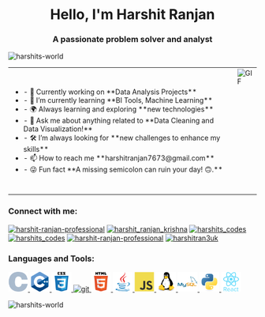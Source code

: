 <h1 align="center">Hello, I'm Harshit Ranjan</h1>
<h3 align="center">A passionate problem solver and analyst</h3>

<p align="left"> <img src="https://komarev.com/ghpvc/?username=harshits-world&label=Profile%20views&color=0e75b6&style=flat" alt="harshits-world" /> </p>

<table width="200%">
    <tr>
    <td>
    <ul>
    <li>- 🔭 Currently working on **Data Analysis Projects**</li>
    <li>- 🌱 I’m currently learning **BI Tools, Machine Learning**</li>
    <li>- 🌍 Always learning and exploring **new technologies**</li>
    <li>- 💬 Ask me about anything related to **Data Cleaning and Data Visualization!**</li>
    <li>- 🛠️ I’m always looking for **new challenges to enhance my skills**</li>
    <li>- 📫 How to reach me **harshitranjan7673@gmail.com**</li>
    <li>- 😜 Fun fact **A missing semicolon can ruin your day! 🙃.**</li>
    </ul>
    </td>
    <td>
    <img align="right" alt="GIF" height="250px" src="https://i.giphy.com/media/v1.Y2lkPTc5MGI3NjExdDNvZ3gwNzk1N2pwN2RsbXRjdnc5dXF4dGk1cnNnaTh2ZTlibHBnZSZlcD12MV9pbnRlcm5hbF9naWZfYnlfaWQmY3Q9Zw/qgQUggAC3Pfv687qPC/giphy.gif" />
    </td>
    </tr>
    </table>

<h3 align="left">Connect with me:</h3>
<p align="left">
<a href="https://linkedin.com/in/harshit-ranjan-professional" target="blank"><img align="center" src="https://raw.githubusercontent.com/rahuldkjain/github-profile-readme-generator/master/src/images/icons/Social/linked-in-alt.svg" alt="harshit-ranjan-professional" height="30" width="40" /></a>
<a href="https://instagram.com/harshit_ranjan_krishna" target="blank"><img align="center" src="https://raw.githubusercontent.com/rahuldkjain/github-profile-readme-generator/master/src/images/icons/Social/instagram.svg" alt="harshit_ranjan_krishna" height="30" width="40" /></a>
<a href="https://www.codechef.com/users/harshits_codes" target="blank"><img align="center" src="https://cdn.jsdelivr.net/npm/simple-icons@3.1.0/icons/codechef.svg" alt="harshits_codes" height="30" width="40" /></a>
<a href="https://codeforces.com/profile/harshits_codes" target="blank"><img align="center" src="https://raw.githubusercontent.com/rahuldkjain/github-profile-readme-generator/master/src/images/icons/Social/codeforces.svg" alt="harshits_codes" height="30" width="40" /></a>
<a href="https://www.leetcode.com/harshit-ranjan-professional" target="blank"><img align="center" src="https://raw.githubusercontent.com/rahuldkjain/github-profile-readme-generator/master/src/images/icons/Social/leet-code.svg" alt="harshit-ranjan-professional" height="30" width="40" /></a>
<a href="https://auth.geeksforgeeks.org/user/harshitran3uk" target="blank"><img align="center" src="https://raw.githubusercontent.com/rahuldkjain/github-profile-readme-generator/master/src/images/icons/Social/geeks-for-geeks.svg" alt="harshitran3uk" height="30" width="40" /></a>
</p>

<h3 align="left">Languages and Tools:</h3>
<p align="left"> <a href="https://www.cprogramming.com/" target="_blank" rel="noreferrer"> <img src="https://raw.githubusercontent.com/devicons/devicon/master/icons/c/c-original.svg" alt="c" width="40" height="40"/> </a> <a href="https://www.w3schools.com/cpp/" target="_blank" rel="noreferrer"> <img src="https://raw.githubusercontent.com/devicons/devicon/master/icons/cplusplus/cplusplus-original.svg" alt="cplusplus" width="40" height="40"/> </a> <a href="https://www.w3schools.com/css/" target="_blank" rel="noreferrer"> <img src="https://raw.githubusercontent.com/devicons/devicon/master/icons/css3/css3-original-wordmark.svg" alt="css3" width="40" height="40"/> </a> <a href="https://git-scm.com/" target="_blank" rel="noreferrer"> <img src="https://www.vectorlogo.zone/logos/git-scm/git-scm-icon.svg" alt="git" width="40" height="40"/> </a> <a href="https://www.w3.org/html/" target="_blank" rel="noreferrer"> <img src="https://raw.githubusercontent.com/devicons/devicon/master/icons/html5/html5-original-wordmark.svg" alt="html5" width="40" height="40"/> </a> <a href="https://www.java.com" target="_blank" rel="noreferrer"> <img src="https://raw.githubusercontent.com/devicons/devicon/master/icons/java/java-original.svg" alt="java" width="40" height="40"/> </a> <a href="https://developer.mozilla.org/en-US/docs/Web/JavaScript" target="_blank" rel="noreferrer"> <img src="https://raw.githubusercontent.com/devicons/devicon/master/icons/javascript/javascript-original.svg" alt="javascript" width="40" height="40"/> </a> <a href="https://www.linux.org/" target="_blank" rel="noreferrer"> <img src="https://raw.githubusercontent.com/devicons/devicon/master/icons/linux/linux-original.svg" alt="linux" width="40" height="40"/> </a> <a href="https://www.mysql.com/" target="_blank" rel="noreferrer"> <img src="https://raw.githubusercontent.com/devicons/devicon/master/icons/mysql/mysql-original-wordmark.svg" alt="mysql" width="40" height="40"/> </a> <a href="https://www.python.org" target="_blank" rel="noreferrer"> <img src="https://raw.githubusercontent.com/devicons/devicon/master/icons/python/python-original.svg" alt="python" width="40" height="40"/> </a> <a href="https://reactjs.org/" target="_blank" rel="noreferrer"> <img src="https://raw.githubusercontent.com/devicons/devicon/master/icons/react/react-original-wordmark.svg" alt="react" width="40" height="40"/> </a> </p>

<p><img align="center" src="https://github-readme-stats.vercel.app/api/top-langs?username=harshits-world&show_icons=true&locale=en&layout=compact" alt="harshits-world" /></p>
